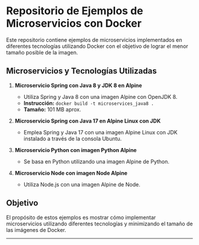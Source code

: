 # Repositorio de Ejemplos de Microservicios con Docker

Este repositorio contiene ejemplos de microservicios implementados en diferentes tecnologías utilizando Docker con el objetivo de lograr el menor tamaño posible de la imagen.

## Microservicios y Tecnologías Utilizadas

1. **Microservicio Spring con Java 8 y JDK 8 en Alpine** 
   - Utiliza Spring y Java 8 con una imagen Alpine con OpenJDK 8.
   - **Instrucción:** ```docker build -t microservices_java8 .```
   - **Tamaño:** 101 MB aprox.

2. **Microservicio Spring con Java 17 en Alpine Linux con JDK**
   - Emplea Spring y Java 17 con una imagen Alpine Linux con JDK instalado a través de la consola Ubuntu.

3. **Microservicio Python con imagen Python Alpine**
   - Se basa en Python utilizando una imagen Alpine de Python.

4. **Microservicio Node con imagen Node Alpine**
   - Utiliza Node.js con una imagen Alpine de Node.

## Objetivo

El propósito de estos ejemplos es mostrar cómo implementar microservicios utilizando diferentes tecnologías y minimizando el tamaño de las imágenes de Docker.


---

